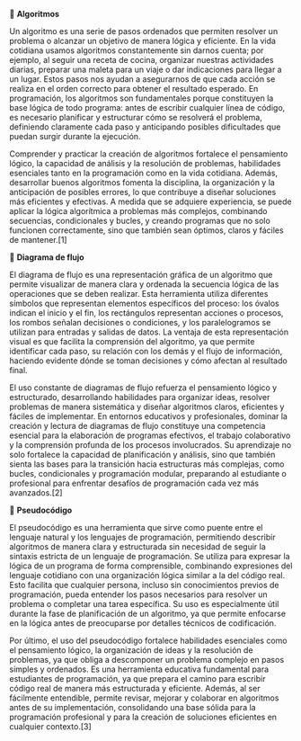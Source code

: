 
🧩 **Algoritmos**

Un algoritmo es una serie de pasos ordenados que permiten resolver un problema o alcanzar un objetivo de manera lógica y eficiente. En la vida cotidiana usamos algoritmos constantemente sin darnos cuenta; por ejemplo, al seguir una receta de cocina, organizar nuestras actividades diarias, preparar una maleta para un viaje o dar indicaciones para llegar a un lugar. Estos pasos nos ayudan a asegurarnos de que cada acción se realiza en el orden correcto para obtener el resultado esperado. En programación, los algoritmos son fundamentales porque constituyen la base lógica de todo programa: antes de escribir cualquier línea de código, es necesario planificar y estructurar cómo se resolverá el problema, definiendo claramente cada paso y anticipando posibles dificultades que puedan surgir durante la ejecución.

Comprender y practicar la creación de algoritmos fortalece el pensamiento lógico, la capacidad de análisis y la resolución de problemas, habilidades esenciales tanto en la programación como en la vida cotidiana. Además, desarrollar buenos algoritmos fomenta la disciplina, la organización y la anticipación de posibles errores, lo que contribuye a diseñar soluciones más eficientes y efectivas. A medida que se adquiere experiencia, se puede aplicar la lógica algorítmica a problemas más complejos, combinando secuencias, condicionales y bucles, y creando programas que no solo funcionen correctamente, sino que también sean óptimos, claros y fáciles de mantener.[1]

🔄 **Diagrama de flujo**

El diagrama de flujo es una representación gráfica de un algoritmo que permite visualizar de manera clara y ordenada la secuencia lógica de las operaciones que se deben realizar. Esta herramienta utiliza diferentes símbolos que representan elementos específicos del proceso: los óvalos indican el inicio y el fin, los rectángulos representan acciones o procesos, los rombos señalan decisiones o condiciones, y los paralelogramos se utilizan para entradas y salidas de datos. La ventaja de esta representación visual es que facilita la comprensión del algoritmo, ya que permite identificar cada paso, su relación con los demás y el flujo de información, haciendo evidente dónde se toman decisiones y cómo afectan al resultado final.

El uso constante de diagramas de flujo refuerza el pensamiento lógico y estructurado, desarrollando habilidades para organizar ideas, resolver problemas de manera sistemática y diseñar algoritmos claros, eficientes y fáciles de implementar. En entornos educativos y profesionales, dominar la creación y lectura de diagramas de flujo constituye una competencia esencial para la elaboración de programas efectivos, el trabajo colaborativo y la comprensión profunda de los procesos involucrados. Su aprendizaje no solo fortalece la capacidad de planificación y análisis, sino que también sienta las bases para la transición hacia estructuras más complejas, como bucles, condicionales y programación modular, preparando al estudiante o profesional para enfrentar desafíos de programación cada vez más avanzados.[2]

💬 **Pseudocódigo**

El pseudocódigo es una herramienta que sirve como puente entre el lenguaje natural y los lenguajes de programación, permitiendo describir algoritmos de manera clara y estructurada sin necesidad de seguir la sintaxis estricta de un lenguaje de programación. Se utiliza para expresar la lógica de un programa de forma comprensible, combinando expresiones del lenguaje cotidiano con una organización lógica similar a la del código real. Esto facilita que cualquier persona, incluso sin conocimientos previos de programación, pueda entender los pasos necesarios para resolver un problema o completar una tarea específica. Su uso es especialmente útil durante la fase de planificación de un algoritmo, ya que permite enfocarse en la lógica antes de preocuparse por detalles técnicos de codificación.

Por último, el uso del pseudocódigo fortalece habilidades esenciales como el pensamiento lógico, la organización de ideas y la resolución de problemas, ya que obliga a descomponer un problema complejo en pasos simples y ordenados. Es una herramienta educativa fundamental para estudiantes de programación, ya que prepara el camino para escribir código real de manera más estructurada y eficiente. Además, al ser fácilmente entendible, permite revisar, mejorar y colaborar en algoritmos antes de su implementación, consolidando una base sólida para la programación profesional y para la creación de soluciones eficientes en cualquier contexto.[3]














